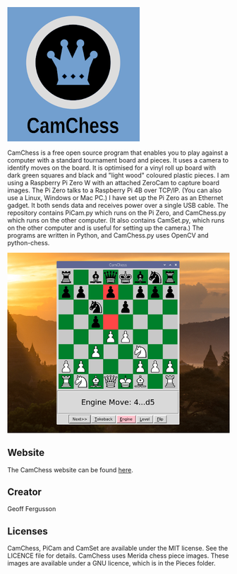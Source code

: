 ![Logo](Images/Logo.png)

CamChess is a free open source program that enables you to play against a computer with a standard tournament board and pieces. It uses a camera to identify moves on the board. It is optimised for a vinyl roll up board with dark green squares and black and "light wood" coloured plastic pieces. I am using a Raspberry Pi Zero W with an attached ZeroCam to capture board images. The Pi Zero talks to a Raspberry Pi 4B over TCP/IP. (You can also use a Linux, Windows or Mac PC.) I have set up the Pi Zero as an Ethernet gadget. It both sends data and receives power over a single USB cable. The repository contains PiCam.py which runs on the Pi Zero, and CamChess.py which runs on the other computer. (It also contains CamSet.py, which runs on the other computer and is useful for setting up the camera.) The programs are written in Python, and CamChess.py uses OpenCV and python-chess.

![Screen Shot](Images/Screen.png)

## Website

The CamChess website can be found [here](https://camchess.blogspot.com).

## Creator

Geoff Fergusson

## Licenses

CamChess, PiCam and CamSet are available under the MIT license. See the LICENCE file for details. CamChess uses Merida chess piece images. These images are available under a GNU licence, which is in the Pieces folder.
